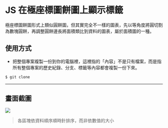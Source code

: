# JS 在極座標圖餅圖上顯示標籤

極座標圖餅圖形式上類似圓餅圖，但其實完全不一樣的圖表，先以等角度將圓切割為數塊圓餅，再調整圓餅邊長將面積類比到資料的圖表，屬於面積圖的一種。

## 使用方式
- 把整個專案複製一份到你的電腦裡，這裡指的「內容」不是只有檔案，而是指所有整個專案的歷史紀錄、分支、標籤等內容都會複製一份下來。
```sh
$ git clone
```

----

## 畫面截圖
![](https://i.imgur.com/bDIfiFl.png)
> 各區塊依資料順序順時針排序，而非依數值的大小
